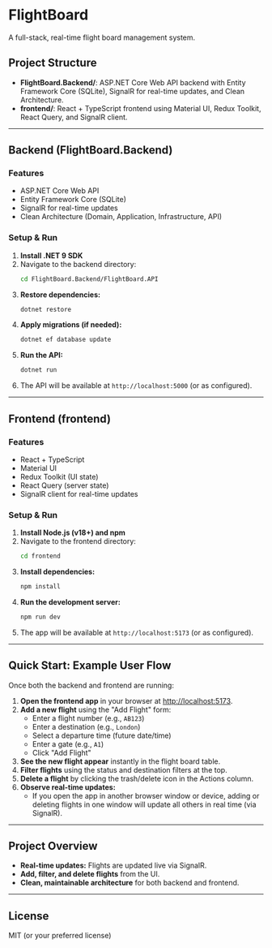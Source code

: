 # FlightBoard

A full-stack, real-time flight board management system.

## Project Structure

- **FlightBoard.Backend/**: ASP.NET Core Web API backend with Entity Framework Core (SQLite), SignalR for real-time updates, and Clean Architecture.
- **frontend/**: React + TypeScript frontend using Material UI, Redux Toolkit, React Query, and SignalR client.

---

## Backend (FlightBoard.Backend)

### Features
- ASP.NET Core Web API
- Entity Framework Core (SQLite)
- SignalR for real-time updates
- Clean Architecture (Domain, Application, Infrastructure, API)

### Setup & Run
1. **Install .NET 9 SDK**
2. Navigate to the backend directory:
   ```sh
   cd FlightBoard.Backend/FlightBoard.API
   ```
3. **Restore dependencies:**
   ```sh
   dotnet restore
   ```
4. **Apply migrations (if needed):**
   ```sh
   dotnet ef database update
   ```
5. **Run the API:**
   ```sh
   dotnet run
   ```
6. The API will be available at `http://localhost:5000` (or as configured).

---

## Frontend (frontend)

### Features
- React + TypeScript
- Material UI
- Redux Toolkit (UI state)
- React Query (server state)
- SignalR client for real-time updates

### Setup & Run
1. **Install Node.js (v18+) and npm**
2. Navigate to the frontend directory:
   ```sh
   cd frontend
   ```
3. **Install dependencies:**
   ```sh
   npm install
   ```
4. **Run the development server:**
   ```sh
   npm run dev
   ```
5. The app will be available at `http://localhost:5173` (or as configured).

---

## Quick Start: Example User Flow

Once both the backend and frontend are running:

1. **Open the frontend app** in your browser at [http://localhost:5173](http://localhost:5173).
2. **Add a new flight** using the "Add Flight" form:
   - Enter a flight number (e.g., `AB123`)
   - Enter a destination (e.g., `London`)
   - Select a departure time (future date/time)
   - Enter a gate (e.g., `A1`)
   - Click "Add Flight"
3. **See the new flight appear** instantly in the flight board table.
4. **Filter flights** using the status and destination filters at the top.
5. **Delete a flight** by clicking the trash/delete icon in the Actions column.
6. **Observe real-time updates:**
   - If you open the app in another browser window or device, adding or deleting flights in one window will update all others in real time (via SignalR).

---

## Project Overview

- **Real-time updates:** Flights are updated live via SignalR.
- **Add, filter, and delete flights** from the UI.
- **Clean, maintainable architecture** for both backend and frontend.

---

## License

MIT (or your preferred license) 